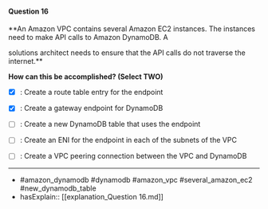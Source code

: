 #### Question  16

**An Amazon VPC contains several Amazon EC2 instances. The instances need to make API calls to Amazon DynamoDB. A

solutions architect needs to ensure that the API calls do not traverse the internet.**

**How can this be accomplished? (Select TWO)**

- [x] :  Create a route table entry for the endpoint

- [x] :  Create a gateway endpoint for DynamoDB

- [ ] :  Create a new DynamoDB table that uses the endpoint

- [ ] :  Create an ENI for the endpoint in each of the subnets of the VPC

- [ ] :  Create a VPC peering connection between the VPC and DynamoDB

----

- #amazon_dynamodb #dynamodb #amazon_vpc #several_amazon_ec2 #new_dynamodb_table
- hasExplain:: [[explanation_Question  16.md]]
